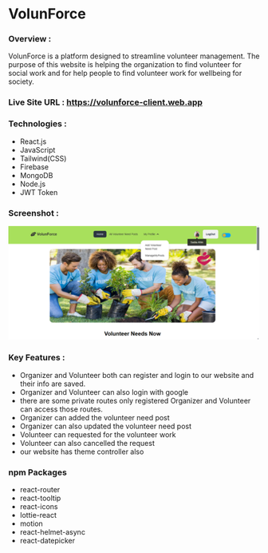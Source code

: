 # VolunForce

### Overview :
VolunForce is a platform designed to streamline volunteer management. The purpose of this website is helping the organization to find volunteer for social work and for help people to find volunteer work for wellbeing for society.

### Live Site URL : https://volunforce-client.web.app

### Technologies :
- React.js
- JavaScript
- Tailwind(CSS)
- Firebase
- MongoDB
- Node.js
- JWT Token

### Screenshot :

![App Screenshot](https://github.com/Sadia0920/volunForce/blob/main/pic1.png)

### Key Features :
- Organizer and Volunteer both can register and login to our website and their info are saved.
- Organizer and Volunteer can also login with google
- there are some private routes only registered Organizer and Volunteer can access those routes.
- Organizer can added the volunteer need post
- Organizer can also updated the volunteer need post
- Volunteer can requested for the volunteer work
- Volunteer can also cancelled the request
- our website has theme controller also

### npm Packages
- react-router
- react-tooltip
- react-icons
- lottie-react
- motion
- react-helmet-async
- react-datepicker
